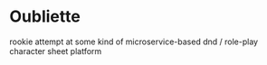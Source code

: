 # Oubliette 
rookie attempt at some kind of microservice-based dnd / role-play character sheet platform